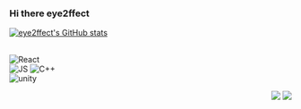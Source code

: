 ### Hi there  eye2ffect

[![eye2ffect's GitHub stats](https://github-readme-stats.vercel.app/api?username=eye2ffect&show_icons=true&theme=algolia&count_private=true)](https://github.com/algolia/github-readme-stats)
<br></br>

<img alt="React" src ="https://img.shields.io/badge/React-20232A?style=for-the-badge&logo=react&logoColor=61DAFB"/>  
 <br> 
<img alt="JS" src="https://img.shields.io/badge/JavaScript-F7DF1E?style=for-the-badge&logo=JavaScript&logoColor=white"/>

<img alt="C++" src ="https://img.shields.io/badge/C%2B%2B-00599C?style=for-the-badge&logo=c%2B%2B&logoColor=white"/>
<br> <img alt="unity" src = "https://img.shields.io/badge/Unity-100000?style=for-the-badge&logo=unity&logoColor=white"/>

<p align="right">
  <img src="https://img.shields.io/badge/tistory-#000000?style=for-the-badge&logo=tistory&logoColor=white">
<a href="https://muksal2000.tistory.com/"><img src="tistory&link=https://muksal2000.tistory.com/"/></a>
</p>








